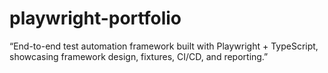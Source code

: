# playwright-portfolio
“End-to-end test automation framework built with Playwright + TypeScript, showcasing framework design, fixtures, CI/CD, and reporting.”
